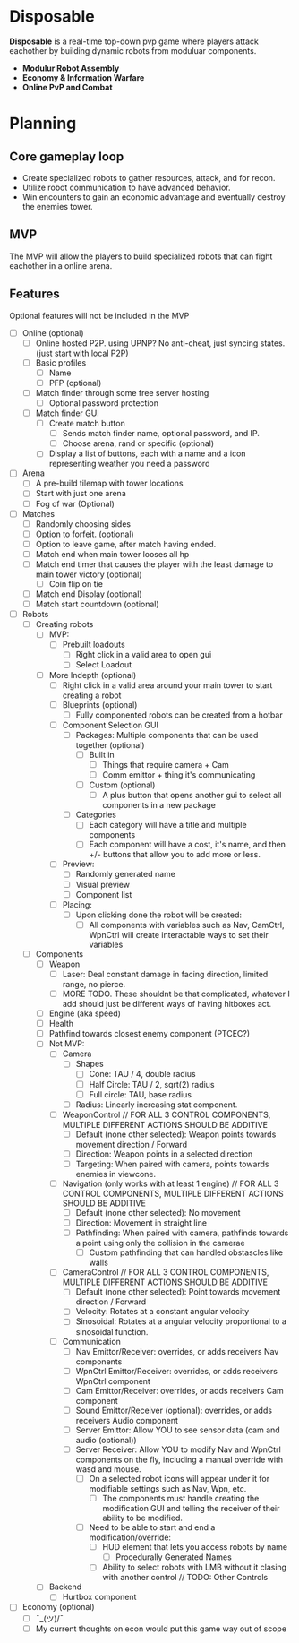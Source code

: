 # Disposable

**Disposable** is a real-time top-down pvp game where players attack eachother by building dynamic robots from moduluar components.


- **Modulur Robot Assembly**
- **Economy & Information Warfare**
- **Online PvP and Combat**



# Planning


## Core gameplay loop
- Create specialized robots to gather resources, attack, and for recon.
- Utilize robot communication to have advanced behavior.
- Win encounters to gain an economic advantage and eventually destroy the enemies tower.

## MVP
The MVP will allow the players to build specialized robots that can fight eachother in a online arena.

## Features
Optional features will not be included in the MVP

- [ ] Online (optional)
	- [ ] Online hosted P2P. using UPNP? No anti-cheat, just syncing states. (just start with local P2P)
	- [ ] Basic profiles
		- [ ] Name
		- [ ] PFP (optional)
	- [ ] Match finder through some free server hosting
		- [ ] Optional password protection
	- [ ] Match finder GUI
		- [ ] Create match button
			- [ ] Sends match finder name, optional password, and IP.
			- [ ] Choose arena, rand or specific (optional)
		- [ ] Display a list of buttons, each with a name and a icon representing weather you need a password
- [ ] Arena
	- [ ] A pre-build tilemap with tower locations
	- [ ] Start with just one arena
	- [ ] Fog of war (Optional)
- [ ] Matches 
	- [ ] Randomly choosing sides
	- [ ] Option to forfeit. (optional)
	- [ ] Option to leave game, after match having ended.
	- [ ] Match end when main tower looses all hp
	- [ ] Match end timer that causes the player with the least damage to main tower victory (optional)
		- [ ] Coin flip on tie
	- [ ] Match end Display (optional)
	- [ ] Match start countdown (optional)
- [ ] Robots
	- [ ] Creating robots
		- [ ] MVP:
			- [ ] Prebuilt loadouts
				- [ ] Right click in a valid area to open gui
				- [ ] Select Loadout
		- [ ] More Indepth (optional)
			- [ ] Right click in a valid area around your main tower to start creating a robot
			- [ ] Blueprints (optional)
				- [ ] Fully componented robots can be created from a hotbar
			- [ ] Component Selection GUI
				- [ ] Packages: Multiple components that can be used together (optional)
					- [ ] Built in
						- [ ] Things that require camera + Cam
						- [ ] Comm emittor + thing it's communicating
					- [ ] Custom (optional)
						- [ ] A plus button that opens another gui to select all components in a new package
				- [ ] Categories
					- [ ] Each category will have a title and multiple components
					- [ ] Each component will have a cost, it's name, and then +/- buttons that allow you to add more or less.
			- [ ] Preview:
				- [ ] Randomly generated name
				- [ ] Visual preview
				- [ ] Component list
			- [ ] Placing:
				- [ ] Upon clicking done the robot will be created:
					- [ ] All components with variables such as Nav, CamCtrl, WpnCtrl will create interactable ways to set their variables
	- [ ] Components
		- [ ] Weapon
			- [ ] Laser: Deal constant damage in facing direction, limited range, no pierce.
			- [ ] MORE TODO. These shouldnt be that complicated, whatever I add should just be different ways of having hitboxes act.
		- [ ] Engine (aka speed)
		- [ ] Health
		- [ ] Pathfind towards closest enemy component (PTCEC?)
		- [ ] Not MVP:
			- [ ] Camera
				- [ ] Shapes
					- [ ] Cone: TAU / 4, double radius
					- [ ] Half Circle: TAU / 2, sqrt(2) radius
					- [ ] Full circle: TAU, base radius
				- [ ] Radius: Linearly increasing stat component.
			- [ ] WeaponControl // FOR ALL 3 CONTROL COMPONENTS, MULTIPLE DIFFERENT ACTIONS SHOULD BE ADDITIVE
				- [ ] Default (none other selected): Weapon points towards movement direction / Forward
				- [ ] Direction: Weapon points in a selected direction
				- [ ] Targeting: When paired with camera, points towards enemies in viewcone.
			- [ ] Navigation (only works with at least 1 engine) // FOR ALL 3 CONTROL COMPONENTS, MULTIPLE DIFFERENT ACTIONS SHOULD BE ADDITIVE
				- [ ] Default (none other selected): No movement
				- [ ] Direction: Movement in straight line
				- [ ] Pathfinding: When paired with camera, pathfinds towards a point using only the collision in the camerae
					- [ ] Custom pathfinding that can handled obstascles like walls
			- [ ] CameraControl // FOR ALL 3 CONTROL COMPONENTS, MULTIPLE DIFFERENT ACTIONS SHOULD BE ADDITIVE
				- [ ] Default (none other selected): Point towards movement direction / Forward
				- [ ] Velocity: Rotates at a constant angular velocity
				- [ ] Sinosoidal: Rotates at a angular velocity proportional to a sinosoidal function.
			- [ ] Communication
				- [ ] Nav Emittor/Receiver: overrides, or adds receivers Nav components
				- [ ] WpnCtrl Emittor/Receiver: overrides, or adds receivers WpnCtrl component
				- [ ] Cam Emittor/Receiver: overrides, or adds receivers Cam component
				- [ ] Sound Emittor/Receiver (optional): overrides, or adds receivers Audio component
				- [ ] Server Emittor: Allow YOU to see sensor data (cam and audio (optional))
				- [ ] Server Receiver: Allow YOU to modify Nav and WpnCtrl components on the fly, including a manual override with wasd and mouse.
					- [ ] On a selected robot icons will appear under it for modifiable settings such as Nav, Wpn, etc.
						- [ ] The components must handle creating the modification GUI and telling the receiver of their ability to be modified.
					- [ ] Need to be able to start and end a modification/override:
						- [ ] HUD element that lets you access robots by name
							- [ ] Procedurally Generated Names
						- [ ] Ability to select robots with LMB without it clasing with another control // TODO: Other Controls
		- [ ] Backend
			- [ ] Hurtbox component
- [ ] Economy (optional)
	- [ ] ¯\_(ツ)/¯
	- [ ] My current thoughts on econ would put this game way out of scope
